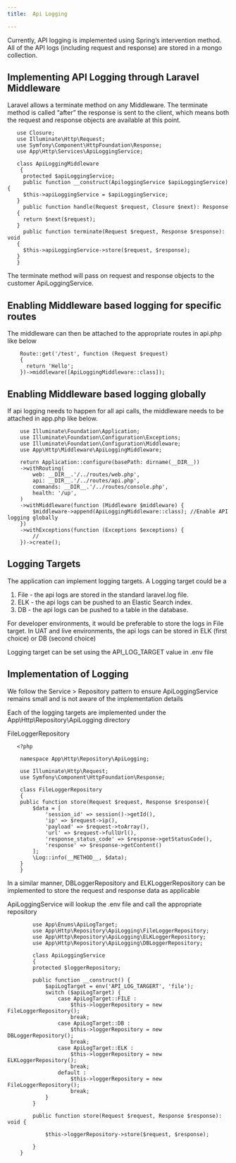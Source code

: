 ```yaml
---
title:  Api Logging 

---
```


Currently, API logging is implemented using <span class="text-[13px] bg-[#EDEEF3] px-2 py-1">Spring’s intervention</span> method. All of the API logs (including request and response) are stored in a mongo collection.

## Implementing API Logging through Laravel Middleware

Laravel allows a terminate method on any Middleware. The terminate method is called “after” the response is sent to the client, which means both the request and response objects are available at this point.

       ​​use Closure;
       use Illuminate\Http\Request;
       use Symfony\Component\HttpFoundation\Response;
       use App\Http\Services\ApiLoggingService;

       class ApiLoggingMiddleware
        {
         protected $apiLoggingService;
         public function __construct(ApiloggingService $apiLoggingService){
         $this->apiLoggingService = $apiLoggingService;
       }
         public function handle(Request $request, Closure $next): Response
       {
         return $next($request);
       }
         public function terminate(Request $request, Response $response): void
       {
         $this->apiLoggingService->store($request, $response);
       }
       }

 The terminate method will pass on request and response objects to the customer ApiLoggingService.

## Enabling Middleware based logging for specific routes

The middleware can then be attached to the appropriate routes in <span class="text-[13px] bg-[#EDEEF3] px-2 py-1">api.php</span> like below

        Route::get('/test', function (Request $request) 
        {
          return 'Hello';
        })->middleware([ApiLoggingMiddleware::class]); 

## Enabling Middleware based logging globally

If api logging needs to happen for all api calls, the middleware needs to be attached in app.php like below.

        use Illuminate\Foundation\Application;
        use Illuminate\Foundation\Configuration\Exceptions;
        use Illuminate\Foundation\Configuration\Middleware;
        use App\Http\Middleware\ApiLoggingMiddleware;

        return Application::configure(basePath: dirname(__DIR__))
        ->withRouting(
            web: __DIR__.'/../routes/web.php',
            api: __DIR__.'/../routes/api.php',
            commands: __DIR__.'/../routes/console.php',
            health: '/up',
        )
        ->withMiddleware(function (Middleware $middleware) {
            $middleware->append(ApiLoggingMiddleware::class); //Enable API logging globally
        })
        ->withExceptions(function (Exceptions $exceptions) {
            //
        })->create();


## Logging Targets


<p class="font-bold">The application can implement logging targets. A Logging target could be a</p>

<Steps>

 1.  File - the api logs are stored in the standard laravel.log file.
 2.  ELK - the api logs can be pushed to an Elastic Search index.
 3.  DB - the api logs can be pushed to a table in the database.

</Steps>    

For developer environments, it would be preferable to store the logs in File target. In UAT and live environments, the api logs can be stored in ELK (first choice) or DB (second choice)

Logging target can be set using the <span class="text-[13px] bg-[#EDEEF3] px-2 py-1">API_LOG_TARGET</span> value in <span class="text-[13px] bg-[#EDEEF3] px-2 py-1">.env</span> file


 ## Implementation of Logging 

 We follow the Service > Repository pattern to ensure ApiLoggingService remains small and is not aware of the implementation details

Each of the logging targets are implemented under the <span class="text-[13px] bg-[#EDEEF3] px-2 py-1">App\Http\Repository\ApiLogging directory</span>

 FileLoggerRepository

       <?php

        namespace App\Http\Repository\ApiLogging;

        use Illuminate\Http\Request;
        use Symfony\Component\HttpFoundation\Response;

        class FileLoggerRepository
        {
        public function store(Request $request, Response $response){
            $data = [
                'session_id' => session()->getId(),
                'ip' => $request->ip(),
                'payload' => $request->toArray(),
                'url' => $request->fullUrl(),
                'response_status_code' => $response->getStatusCode(),
                'response' => $response->getContent()
            ];
            \Log::info(__METHOD__, $data);
        }
        }


In a similar manner, DBLoggerRepository and ELKLoggerRepository can be implemented to store the request and response data as applicable

ApiLoggingService will lookup the <span class="text-[13px] bg-[#EDEEF3] px-2 py-1">.env</span> file and call the appropriate repository
             
            use App\Enums\ApiLogTarget;
            use App\Http\Repository\ApiLogging\FileLoggerRepository;
            use App\Http\Repository\ApiLogging\ELKLoggerRepository;
            use App\Http\Repository\ApiLogging\DBLoggerRepository;

            class ApiLoggingService
            {
            protected $loggerRepository;

            public function __construct() {
                $apiLogTarget = env('API_LOG_TARGERT', 'file');
                switch ($apiLogTarget) {
                    case ApiLogTarget::FILE :
                        $this->loggerRepository = new FileLoggerRepository();
                        break;
                    case ApiLogTarget::DB :
                        $this->loggerRepository = new DBLoggerRepository();
                        break;
                    case ApiLogTarget::ELK :
                        $this->loggerRepository = new ELKLoggerRepository();
                        break;
                    default :
                        $this->loggerRepository = new FileLoggerRepository();
                        break;
                }
            }

            public function store(Request $request, Response $response): void {
                
                $this->loggerRepository->store($request, $response);
                
            }
        }
 <style>

  h1:where(.astro-j6tvhyss)
   { 
    font-size:30px
    }
    .sl-markdown-content h2{
     font-size:30px   
    }
    
</style>
